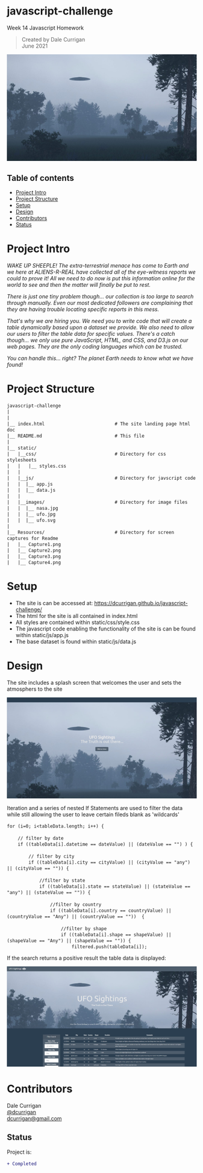 # javascript-challenge
Week 14 Javascript Homework

> Created by Dale Currigan  
> June 2021  
  
![Javascript](/static/images/ufo.jpg)    

## Table of contents  
* [Project Intro](#Project-Intro)  
* [Project Structure](#Project-Structure)  
* [Setup](#Setup)  
* [Design](#Design)  
* [Contributors](#Contributors)  
* [Status](#Status)  

# Project Intro
*WAKE UP SHEEPLE! The extra-terrestrial menace has come to Earth and we here at ALIENS-R-REAL have collected all of the eye-witness reports we could to prove it! All we need to do now is put this information online for the world to see and then the matter will finally be put to rest.*  
  
*There is just one tiny problem though... our collection is too large to search through manually. Even our most dedicated followers are complaining that they are having trouble locating specific reports in this mess.*  
  
*That's why we are hiring you. We need you to write code that will create a table dynamically based upon a dataset we provide. We also need to allow our users to filter the table data for specific values. There's a catch though... we only use pure JavaScript, HTML, and CSS, and D3.js on our web pages. They are the only coding languages which can be trusted.*  
  
*You can handle this... right? The planet Earth needs to know what we have found!*  
  
  
# Project Structure  
```
javascript-challenge   
|  
|    
|__ index.html                          # The site landing page html doc
|__ README.md                           # This file
|
|__ static/                              
|   |__css/                             # Directory for css stylesheets
|   |   |__ styles.css                              
|   |    
|   |__js/                              # Directory for javscript code
|   |  |__ app.js
|   |  |__ data.js
|   |   
|   |__images/                          # Directory for image files
|   |  |__ nasa.jpg
|   |  |__ ufo.jpg
|   |  |__ ufo.svg
|
|__ Resources/                          # Directory for screen captures for Readme
|   |__ Capture1.png                  
|   |__ Capture2.png           
|   |__ Capture3.png           
|   |__ Capture4.png           

``` 
  
# Setup 
  
* The site is can be accessed at: https://dcurrigan.github.io/javascript-challenge/
* The html for the site is all contained in index.html
* All styles are contained within static/css/style.css
* The javascript code enabling the functionality of the site is can be found within static/js/app.js
* The base dataset is found within static/js/data.js   

# Design 
The site includes a splash screen that welcomes the user and sets the atmosphers to the site 

![Javascript](/resources/Capture2.png)  
  
Iteration and a series of nested If Statements are used to filter the data while still allowing the user to leave certain fileds blank as 'wildcards'  
  
  
```
for (i=0; i<tableData.length; i++) {  
  
    // filter by date   
    if ((tableData[i].datetime == dateValue) || (dateValue == "") ) {  
  
        // filter by city   
        if ((tableData[i].city == cityValue) || (cityValue == "any") || (cityValue == "")) {  
  
            //filter by state  
            if ((tableData[i].state == stateValue) || (stateValue == "any") || (stateValue == "")) {  
  
                //filter by country  
                if ((tableData[i].country == countryValue) || (countryValue == "Any") || (countryValue == ""))  {  
  
                    //filter by shape  
                    if ((tableData[i].shape == shapeValue) || (shapeValue == "Any") || (shapeValue == "")) {  
                        filtered.push(tableData[i]);  
```
  
If the search returns a positive result the table data is displayed:  

![Javascript](/resources/Capture1.png)  

 
   
# Contributors  
Dale Currigan  
[@dcurrigan](https://github.com/dcurrigan)  
<dcurrigan@gmail.com>


## Status
Project is: 
````diff 
+ Completed
````


